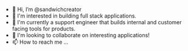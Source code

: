 - 👋 Hi, I’m @sandwichcreator
- 👀 I'm interested in building full stack applications.
- 🌱 I'm currently a support engineer that builds internal and customer facing tools for products.
- 💞️ I'm looking to collaborate on interesting applications!
- 📫 How to reach me ...

<!---
sandwichcreator/sandwichcreator is a ✨ special ✨ repository because its `README.md` (this file) appears on your GitHub profile.
You can click the Preview link to take a look at your changes.
--->
